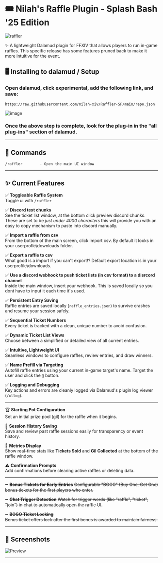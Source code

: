 # 🎟️ Nilah's Raffle Plugin - Splash Bash '25 Edition 

![raffler](https://github.com/user-attachments/assets/7b872e1f-e993-49e6-bbeb-5caab1c66335)

✨ A lightweight Dalamud plugin for FFXIV that allows players to run in-game raffles. This specific release has some features pruned back to make it more intuitive for the event. 

## 🖥️ Installing to dalamud / Setup

### Open dalamud, click experimental, add the following link, and save:


`https://raw.githubusercontent.com/nilah-xiv/Raffler-SP/main/repo.json`


![image](https://github.com/user-attachments/assets/18f1a0aa-2fa3-4e98-85fa-bedec746cfce)

### Once the above step is complete, look for the plug-in in the "all plug-ins" section of dalamud. 

---

## 📜 Commands

```plaintext
/raffler        - Open the main UI window
```
---

## ✨ Current Features

✅ **Toggleable Raffle System**  
Toggle ui with `/raffler`

✅ **Discord text chunks**  
See the ticket list window, at the bottom click preview discord chunks. These are set to be _just under 4000 characters_ this will provide you with an easy to copy mechanism to paste into discord manually. 

✅ **Import a raffle from csv**  
From the bottom of the main screen, click import csv. By default it looks in your userprofle\downloads folder. 

✅ **Export a raffle to csv**  
What good is a import if you can't export!? Default export location is in your userprofile\downloads. 

✅ **Use a discord webhook to push ticket lists (in csv format) to a disrcord channel**  
Inside the main window, insert your webhook. This is saved locally so you dont have to input it each time it's used. 

✅ **Persistent Entry Saving**  
Raffle entries are saved locally (`raffle_entries.json`) to survive crashes and resume your session safely.

✅ **Sequential Ticket Numbers**  
Every ticket is tracked with a clean, unique number to avoid confusion.

✅ **Dynamic Ticket List Views**  
Choose between a simplified or detailed view of all current entries.

✅ **Intuitive, Lightweight UI**  
Seamless windows to configure raffles, review entries, and draw winners.

✅ **Name Prefill via Targeting**  
Autofill raffle entries using your current in-game target's name. Target the user and click the `@` button.

✅ **Logging and Debugging**  
Key actions and errors are cleanly logged via Dalamud's plugin log viewer (`/xllog`).

---

🏆 **Starting Pot Configuration**  
Set an initial prize pool (gil) for the raffle when it begins.

💬 **Session History Saving**  
Save and review past raffle sessions easily for transparency or event history.

🔢 **Metrics Display**  
Show real-time stats like **Tickets Sold** and **Gil Collected** at the bottom of the raffle window.

⚠️ **Confirmation Prompts**  
Add confirmations before clearing active raffles or deleting data.

---

➖ ~~**Bonus Tickets for Early Entries**~~
~~Configurable "BOGO" (Buy One, Get One) bonus tickets for the first players who enter.~~

➖ ~~**Chat Trigger Detection**~~ 
~~Watch for trigger words (like "raffle", "ticket", "join") in chat to automatically open the raffle UI.~~

➖ ~~**BOGO Ticket Locking**~~  
~~Bonus ticket offers lock after the first bonus is awarded to maintain fairness.~~

---


## 📸 Screenshots
![Preview](https://github.com/user-attachments/assets/be44e8d0-b49a-48ad-ab4e-59d2db1c2a54)



---



